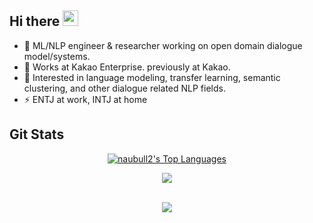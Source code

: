 <div align="left">
   <h2>Hi there <img src="https://media.giphy.com/media/hvRJCLFzcasrR4ia7z/giphy.gif" width="25px"></h2>
</div>

- 🔭 ML/NLP engineer & researcher working on open domain dialogue model/systems.
- 🌱 Works at Kakao Enterprise. previously at Kakao.
- 🤔 Interested in language modeling, transfer learning, semantic clustering, and other dialogue related NLP fields.
- ⚡ ENTJ at work, INTJ at home

## Git Stats

<div align="center">
    <p align="center">
        <a href="https://github.com/naubull2/github-readme-stats"><img alt="naubull2's Top Languages" src="https://github-readme-stats.vercel.app/api/top-langs/?username=naubull2&langs_count=10&layout=compact#" /></a>
    </p>
</div>
<div align="center">
   <p align="center">
       <img align="center" src="https://github-readme-stats.vercel.app/api?username=naubull2&count_private=true&show_icons=true&hide_title=true&hide=stars" />
   </p>
</div>

<br>

<div align="center">
   <img src="https://github-profile-trophy.vercel.app/?username=naubull2&theme=flat&no-frame=true&margin-w=30" />
</div>

<br>
